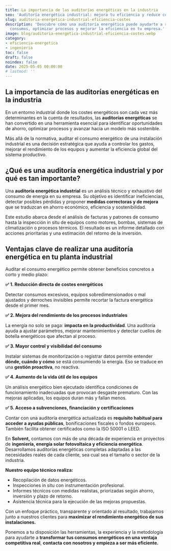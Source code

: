 ```yaml
---
title: La importancia de las auditorías energéticas en la industria
seo: 'Auditoría energética industrial: mejora tu eficiencia y reduce costes'
slug: auditoria-energetica-industrial-eficiencia-costes
description: 'Descubre cómo una auditoría energética puede ayudarte a reducir
  consumos, optimizar procesos y mejorar la eficiencia en tu empresa.'
image: blog/auditoria-energetica-industrial-eficiencia-costes.webp
category:
- eficiencia-energetica
- ingenieria
toc: false
draft: false
noindex: false
date: 2025-05-05 00:00:00
# lastmod: ''
---
```

## La importancia de las auditorías energéticas en la industria

En un entorno industrial donde los costes energéticos son cada vez más determinantes en la cuenta de resultados, las **auditorías energéticas** se han convertido en una herramienta esencial para identificar oportunidades de ahorro, optimizar procesos y avanzar hacia un modelo más sostenible.

Más allá de la normativa, auditar el consumo energético de una instalación industrial es una decisión estratégica que ayuda a controlar los gastos, mejorar el rendimiento de los equipos y aumentar la eficiencia global del sistema productivo.

## ¿Qué es una auditoría energética industrial y por qué es tan importante?

Una **auditoría energética industrial** es un análisis técnico y exhaustivo del consumo de energía en su empresa. Su objetivo es identificar ineficiencias, detectar posibles pérdidas y proponer **medidas correctoras y de mejora** que se traduzcan en ahorro económico, eficiencia y sostenibilidad.

Este estudio abarca desde el análisis de facturas y patrones de consumo hasta la inspección in situ de equipos como motores, bombas, sistemas de climatización o procesos térmicos. El resultado es un informe detallado con acciones prioritarias y una estimación del retorno de la inversión.

## Ventajas clave de realizar una auditoría energética en tu planta industrial

Auditar el consumo energético permite obtener beneficios concretos a corto y medio plazo:

**✅ 1. Reducción directa de costes energéticos**

Detectar consumos excesivos, equipos sobredimensionados o mal ajustados y derroches invisibles permite recortar la factura energética desde el primer mes.

**✅ 2. Mejora del rendimiento de los procesos industriales**

La energía no solo se paga: **impacta en la productividad**. Una auditoría ayuda a ajustar parámetros, mejorar mantenimientos y detectar cuellos de botella energéticos que afectan al proceso.

**✅ 3. Mayor control y visibilidad del consumo**

Instalar sistemas de monitorización o registrar datos permite entender **dónde, cuándo y cómo** se está consumiendo la energía. Eso se traduce en una **gestión proactiva**, no reactiva.

**✅ 4. Aumento de la vida útil de los equipos**

Un análisis energético bien ejecutado identifica condiciones de funcionamiento inadecuadas que provocan desgaste prematuro. Con las mejoras aplicadas, los equipos duran más y fallan menos.

**✅ 5. Acceso a subvenciones, financiación y certificaciones**

Contar con una auditoría energética actualizada es **requisito habitual para acceder a ayudas públicas**, bonificaciones fiscales o fondos europeos. También facilita obtener certificados como la ISO 50001 o LEED.

En **Solvent,** contamos con más de una década de experiencia en proyectos de **ingeniería, energía solar fotovoltaica y eficiencia energética**. Desarrollamos auditorías energéticas completas adaptadas a las necesidades reales de cada cliente, sea cual sea el tamaño o sector de la industria.

**Nuestro equipo técnico realiza:**

- Recopilación de datos energéticos.
- Inspecciones in situ con instrumentación profesional.
- Informes técnicos con medidas realistas, priorizadas según ahorro, inversión y plazo de retorno.
- Asistencia técnica para la ejecución de las mejoras propuestas.

Con un enfoque práctico, transparente y orientado al resultado, trabajamos junto a nuestros clientes para **maximizar el rendimiento energético de sus instalaciones.**

Ponemos a tu disposición las herramientas, la experiencia y la metodología para ayudarte a **transformar tus consumos energéticos en una ventaja competitiva real**, **contacta con nosotros y empieza a ser más eficiente.**

 
